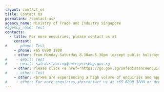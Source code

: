 ```yaml
---
layout: contact_us
title: Contact Us
permalink: /contact-us/
agency_name: Ministry of Trade and Industry Singapore
#agency_name: Test
contacts:
  - title: For more enquiries, please contact us at
    content:
#    - phone: Test
    - phone: +65 6898 1800
    - other: From Monday-Saturday 8.30am-5.30pm (except public holidays)
#    - email: Test
#    - email: safedistancing@enterprisesg.gov.sg
    - other: Please click <a href="https://go.gov.sg/safedistanceenquiry" target="_blank">here</a> for any enquiries.
#    - other: Test 
    - other: <br>We are experiencing a high volume of enquiries and appreciate your understanding and patience. Kindly refrain from submitting duplicate applications to avoid further delays.  
#    - other: For more enquiries,<br>contact us at +65 6898 1800 or drop us an email at safedistancing@enterprisesg.gov.sg   
---
```

